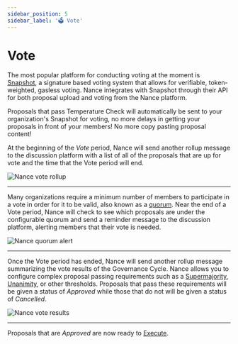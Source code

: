 ```yaml
---
sidebar_position: 5
sidebar_label: '🗳️ Vote'
---
```


# Vote

The most popular platform for conducting voting at the moment is [Snapshot](https://snapshot.org), a signature based voting system that allows for verifiable, token-weighted, gasless voting. Nance integrates with Snapshot through their API for both proposal upload and voting from the Nance platform.

Proposals that pass Temperature Check will automatically be sent to your organization's Snapshot for voting, no more delays in getting your proposals in front of your members! No more copy pasting proposal content!

At the beginning of the _Vote_ period, Nance will send another rollup message to the discussion platform with a list of all of the proposals that are up for vote and the time that the Vote period will end.

![Nance vote rollup](/img/vote-rollup.png)

---

Many organizations require a minimum number of members to participate in a vote in order for it to be valid, also known as a [quorum](https://en.wikipedia.org/wiki/Quorum). Near the end of a Vote period, Nance will check to see which proposals are under the configurable quorum and send a reminder message to the discussion platform, alerting members that their vote is needed.

![Nance quorum alert](/img/quorum-alert.png)

---

Once the Vote period has ended, Nance will send another rollup message summarizing the vote results of the Governance Cycle. Nance allows you to configure complex proposal passing requirements such as a [Supermajority](https://en.wikipedia.org/wiki/Supermajority), [Unanimity](https://en.wikipedia.org/wiki/Unanimity), or other thresholds. Proposals that pass these requirements will be given a status of _Approved_ while those that do not will be given a status of _Cancelled_.

![Nance vote results](/img/placeholder.png)

---

Proposals that are _Approved_ are now ready to [Execute](/docs/basics/execute.md).
